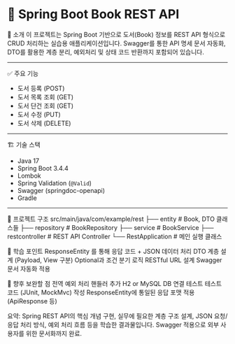 # 📘 Spring Boot Book REST API  

📌 소개
이 프로젝트는 Spring Boot 기반으로 도서(Book) 정보를 REST API 형식으로 CRUD 처리하는 실습용 애플리케이션입니다.
Swagger를 통한 API 명세 문서 자동화, DTO를 활용한 계층 분리, 예외처리 및 상태 코드 반환까지 포함되어 있습니다.

---

✅ 주요 기능

- 도서 등록 (POST)
- 도서 목록 조회 (GET)
- 도서 단건 조회 (GET)
- 도서 수정 (PUT)
- 도서 삭제 (DELETE)

---

🏗️ 기술 스택

- Java 17
- Spring Boot 3.4.4
- Lombok
- Spring Validation (`@Valid`)
- Swagger (springdoc-openapi)
- Gradle

---

📁 프로젝트 구조
src/main/java/com/example/rest
├── entity          # Book, DTO 클래스들
├── repository      # BookRepository
├── service         # BookService
├── restcontroller  # REST API Controller
└── RestApplication # 메인 실행 클래스


🧠 학습 포인트
ResponseEntity 를 통해 응답 코드 + JSON 데이터 처리
DTO 계층 설계 (Payload, View 구분)
Optional과 조건 분기 로직
RESTful URL 설계
Swagger 문서 자동화 적용

📌 향후 보완할 점
전역 예외 처리 핸들러 추가
H2 or MySQL DB 연결 테스트
테스트 코드 (JUnit, MockMvc) 작성
ResponseEntity에 통일된 응답 포맷 적용 (ApiResponse<T> 등)

요약: Spring REST API의 핵심 개념 구현, 실무에 필요한 계층 구조 설계, JSON 요청/응답 처리 방식, 예외 처리 흐름 등을 학습한 결과물입니다.
Swagger 적용으로 외부 사용자를 위한 문서화까지 완료.
